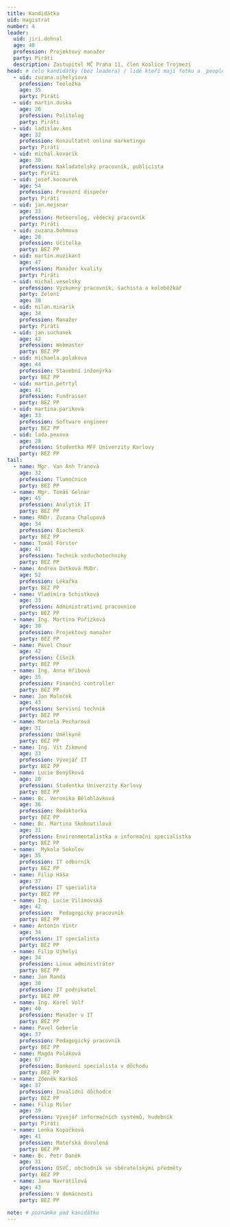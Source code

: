 ```yaml
---
title: Kandidátka
uid: magistrat
number: 4
leader:
  uid: jiri.dohnal
  age: 40
  profession: Projektový manažer
  party: Piráti
  description: Zastupitel MČ Praha 11, člen Koalice Trojmezí
head: # čelo kandidátky (bez leadera) / lidé kteří mají fotku a _people/jmeno.md
  - uid: zuzana.ujhelyiova
    profession: Teoložka
    age: 35
    party: Piráti
  - uid: martin.duska
    age: 26
    profession: Politolog
    party: Piráti  
  - uid: ladislav.kos
    age: 32
    profession: Konzultatnt online marketingu
    party: Piráti
  - uid: michal.kovarik
    age: 30
    profession: Nakladatelský pracovník, publicista
    party: Piráti  
  - uid: josef.kocourek
    age: 54
    profession: Provozní dispečer
    party: Piráti
  - uid: jan.mejsnar
    age: 33
    profession: Meteorolog, vědecký pracovník
    party: Piráti
  - uid: zuzana.bohmova
    age: 28
    profession: Učitelka
    party: BEZ PP    
  - uid: martin.muzikant
    age: 47 
    profession: Manažer kvality
    party: Piráti 
  - uid: michal.veselsky
    profession: Výzkumný pracovník, šachista a koloběžkář
    party: Zelení
    age: 38
  - uid: milan.minarik
    age: 34
    profession: Manažer
    party: Piráti 
  - uid: jan.suchanek
    age: 42
    profession: Webmaster
    party: BEZ PP
  - uid: michaela.polakova
    age: 44
    profession: Stavební inženýrka
    party: BEZ PP
  - uid: martin.petrtyl
    age: 41
    profession: Fundraiser
    party: BEZ PP    
  - uid: martina.parikova
    age: 33
    profession: Software engineer
    party: BEZ PP    
  - uid: lada.pexova
    age: 28
    profession: Studentka MFF Univerzity Karlovy
    party: BEZ PP        
tail: 
  - name: Mgr. Van Anh Tranová
    age: 32
    profession: Tlumočnice
    party: BEZ PP    
  - name: Mgr. Tomáš Gelnar
    age: 45
    profession: Analytik IT
    party: BEZ PP    
  - name: RNDr. Zuzana Chalupová
    age: 34
    profession: Biochemik
    party: BEZ PP    
  - name: Tomáš Förster
    age: 41
    profession: Technik vzduchotechniky
    party: BEZ PP    
  - name: Andrea Dutková MUDr.
    age: 52
    profession: Lékařka
    party: BEZ PP    
  - name: Vladimíra Schistková
    age: 33
    profession: Administrativní pracovnice
    party: BEZ PP    
  - name: Ing. Martina Pořízková
    age: 30
    profession: Projektový manažer
    party: BEZ PP    
  - name: Pavel Chour
    age: 42
    profession: Číšník
    party: BEZ PP    
  - name: Ing. Anna Hřibová
    age: 35
    profession: Finanční controller
    party: BEZ PP    
  - name: Jan Maleček
    age: 43
    profession: Servisní technik
    party: BEZ PP    
  - name: Marcela Pecharová
    age: 31
    profession: Umělkyně
    party: BEZ PP    
  - name: Ing. Vít Zikmund
    age: 33
    profession: Vývojář IT
    party: BEZ PP    
  - name: Lucie Benýšková
    age: 20
    profession: Studentka Univerzity Karlovy
    party: BEZ PP    
  - name: Bc. Veronika Bělohlávková
    age: 36
    profession: Redaktorka
    party: BEZ PP    
  - name: Bc. Martina Skohoutilová
    age: 31
    profession: Environmentalistka a informační specialistka
    party: BEZ PP    
  - name:  Mykola Sokolov
    age: 35
    profession: IT odborník
    party: BEZ PP    
  - name: Filip Háša
    age: 37
    profession: IT specialita
    party: BEZ PP    
  - name: Ing. Lucie Vilímovská
    age: 42
    profession:  Pedagogický pracovník
    party: BEZ PP    
  - name: Antonín Vintr
    age: 34
    profession: IT specialista
    party: BEZ PP    
  - name: Filip Ujhelyi
    age: 34
    profession: Linux administrátor
    party: BEZ PP    
  - name: Jan Randa
    age: 30
    profession: IT podnikatel
    party: BEZ PP    
  - name: Ing. Karel Volf
    age: 40
    profession: Manažer v IT
    party: BEZ PP    
  - name: Pavel Geberle
    age: 37
    profession: Pedagogický pracovník
    party: BEZ PP    
  - name: Magda Poláková
    age: 67
    profession: Bankovní specialista v důchodu
    party: BEZ PP    
  - name: Zdeněk Karkoš
    age: 37
    profession: Invalidní důchodce
    party: BEZ PP   
  - name: Filip Miler
    age: 39
    profession: Vývojář informačních systémů, hudebník
    party: Piráti    
  - name: Lenka Kopačková
    age: 41
    profession: Mateřská dovolená
    party: BEZ PP    
  - name: Bc. Petr Daněk
    age: 31
    profession: OSVČ, obchodník se sběratelskými předměty
    party: BEZ PP    
  - name: Jana Navrátilová
    age: 43 
    profession: V domácnosti
    party: BEZ PP
 
note: # poznámka pod kanidátku
---
```

